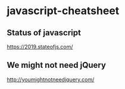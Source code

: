 # javascript-cheatsheet

## Status of javascript
https://2019.stateofjs.com/

## We might not need jQuery
http://youmightnotneedjquery.com/
